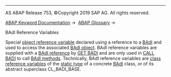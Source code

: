  

* * *

AS ABAP Release 753, ©Copyright 2019 SAP AG. All rights reserved.

[ABAP Keyword Documentation](javascript:call_link\('abenabap.htm'\)) →  [ABAP Glossary](javascript:call_link\('abenabap_glossary.htm'\)) → 

BAdI Reference Variables

Special [object reference variable](javascript:call_link\('abenobject_refer_variable_glosry.htm'\) "Glossary Entry") declared using a reference to a [BAdI](javascript:call_link\('abenbadi_glosry.htm'\) "Glossary Entry") and used to access the associated [BAdI object](javascript:call_link\('abenbadi_object_glosry.htm'\) "Glossary Entry"). BAdI reference variables are supplied with a [BAdI reference](javascript:call_link\('abenbadi_reference_glosry.htm'\) "Glossary Entry") by [GET BADI](javascript:call_link\('abapget_badi.htm'\)) and are only used in [CALL BADI](javascript:call_link\('abapcall_badi.htm'\)) to call [BAdI methods](javascript:call_link\('abenbadi_method_glosry.htm'\) "Glossary Entry"). Technically, BAdI reference variables are [class reference variables](javascript:call_link\('abenclass_reference_variabl_glosry.htm'\) "Glossary Entry") of the [static type](javascript:call_link\('abenstatic_type_glosry.htm'\) "Glossary Entry") of a concrete [BAdI](javascript:call_link\('abenbadi_class_glosry.htm'\) "Glossary Entry") class, or of its abstract superclass CL\_BADI\_BASE.